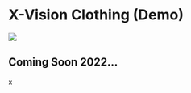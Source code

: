 # X-Vision Clothing (Demo)

![](https://personal-portfolio-2020.s3.amazonaws.com/crwnStore.gif)

## Coming Soon 2022...
x
